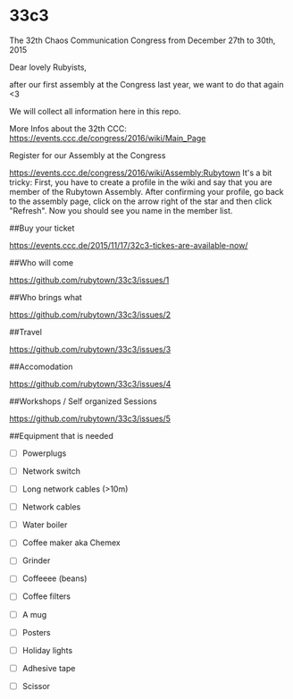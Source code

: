 # 33c3

The 32th Chaos Communication Congress from December 27th to 30th, 2015

Dear lovely Rubyists,

after our first assembly at the Congress last year, we want to do that again <3

We will collect all information here in this repo.

More Infos about the 32th CCC: https://events.ccc.de/congress/2016/wiki/Main_Page

Register for our Assembly at the Congress

https://events.ccc.de/congress/2016/wiki/Assembly:Rubytown It's a bit tricky: First, you have to create a profile in the wiki and say that you are member of the Rubytown Assembly. After confirming your profile, go back to the assembly page, click on the arrow right of the star and then click "Refresh". Now you should see you name in the member list.

##Buy your ticket

https://events.ccc.de/2015/11/17/32c3-tickes-are-available-now/

##Who will come

https://github.com/rubytown/33c3/issues/1

##Who brings what

https://github.com/rubytown/33c3/issues/2

##Travel

https://github.com/rubytown/33c3/issues/3

##Accomodation

https://github.com/rubytown/33c3/issues/4

##Workshops / Self organized Sessions

https://github.com/rubytown/33c3/issues/5

##Equipment that is needed

- [ ] Powerplugs
- [ ] Network switch
- [ ] Long network cables (>10m)
- [ ] Network cables

- [ ] Water boiler
- [ ] Coffee maker aka Chemex
- [ ] Grinder
- [ ] Coffeeee (beans)
- [ ] Coffee filters
- [ ] A mug

- [ ] Posters
- [ ] Holiday lights
- [ ] Adhesive tape
- [ ] Scissor


